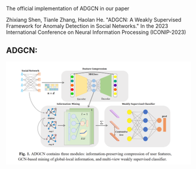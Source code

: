 The official implementation of ADGCN in our paper   

Zhixiang Shen, Tianle Zhang, Haolan He. "ADGCN: A Weakly Supervised Framework for Anomaly Detection in Social Networks." In the 2023 International Conference on Neural Information Processing (ICONIP-2023)

  **ADGCN:**  
---
![ADGCN Fig](https://github.com/zxlearningdeep/ADGCN-project/blob/main/fig/ADGCN.png)

